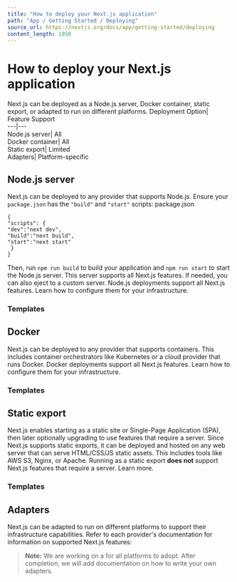 ```yaml
---
title: "How to deploy your Next.js application"
path: "App / Getting Started / Deploying"
source_url: https://nextjs.org/docs/app/getting-started/deploying
content_length: 1950
---
```


# How to deploy your Next.js application
Next.js can be deployed as a Node.js server, Docker container, static export, or adapted to run on different platforms.
Deployment Option| Feature Support  
---|---  
Node.js server| All  
Docker container| All  
Static export| Limited  
Adapters| Platform-specific  
## Node.js server
Next.js can be deployed to any provider that supports Node.js. Ensure your `package.json` has the `"build"` and `"start"` scripts:
package.json
```
{
"scripts": {
"dev":"next dev",
"build":"next build",
"start":"next start"
 }
}
```

Then, run `npm run build` to build your application and `npm run start` to start the Node.js server. This server supports all Next.js features. If needed, you can also eject to a custom server.
Node.js deployments support all Next.js features. Learn how to configure them for your infrastructure.
### Templates
## Docker
Next.js can be deployed to any provider that supports containers. This includes container orchestrators like Kubernetes or a cloud provider that runs Docker.
Docker deployments support all Next.js features. Learn how to configure them for your infrastructure.
### Templates
## Static export
Next.js enables starting as a static site or Single-Page Application (SPA), then later optionally upgrading to use features that require a server.
Since Next.js supports static exports, it can be deployed and hosted on any web server that can serve HTML/CSS/JS static assets. This includes tools like AWS S3, Nginx, or Apache.
Running as a static export **does not** support Next.js features that require a server. Learn more.
### Templates
## Adapters
Next.js can be adapted to run on different platforms to support their infrastructure capabilities.
Refer to each provider's documentation for information on supported Next.js features:
> **Note:** We are working on a for all platforms to adopt. After completion, we will add documentation on how to write your own adapters.
